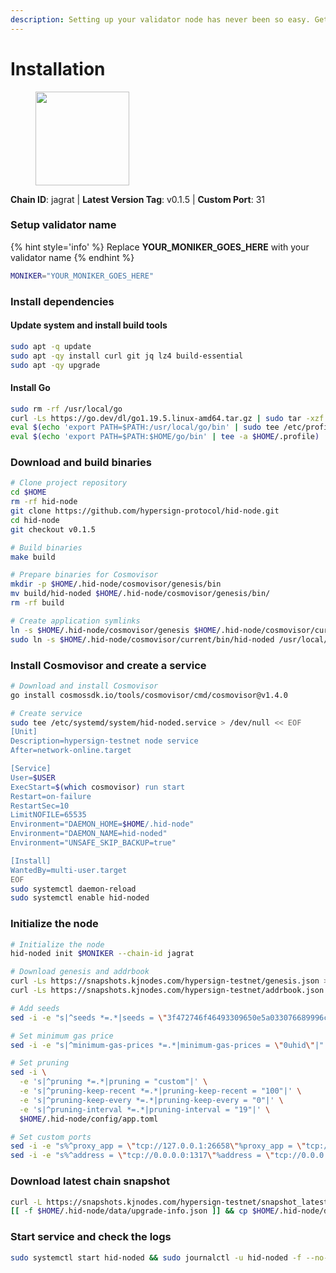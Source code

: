 ```yaml
---
description: Setting up your validator node has never been so easy. Get your validator running in minutes by following step by step instructions.
---
```


# Installation

<figure><img src="https://raw.githubusercontent.com/kj89/testnet_manuals/main/pingpub/logos/hypersign.png" width="150" alt=""><figcaption></figcaption></figure>

**Chain ID**: jagrat | **Latest Version Tag**: v0.1.5 | **Custom Port**: 31

### Setup validator name

{% hint style='info' %}
Replace **YOUR_MONIKER_GOES_HERE** with your validator name
{% endhint %}

```bash
MONIKER="YOUR_MONIKER_GOES_HERE"
```

### Install dependencies

#### Update system and install build tools

```bash
sudo apt -q update
sudo apt -qy install curl git jq lz4 build-essential
sudo apt -qy upgrade
```

#### Install Go

```bash
sudo rm -rf /usr/local/go
curl -Ls https://go.dev/dl/go1.19.5.linux-amd64.tar.gz | sudo tar -xzf - -C /usr/local
eval $(echo 'export PATH=$PATH:/usr/local/go/bin' | sudo tee /etc/profile.d/golang.sh)
eval $(echo 'export PATH=$PATH:$HOME/go/bin' | tee -a $HOME/.profile)
```

### Download and build binaries

```bash
# Clone project repository
cd $HOME
rm -rf hid-node
git clone https://github.com/hypersign-protocol/hid-node.git
cd hid-node
git checkout v0.1.5

# Build binaries
make build

# Prepare binaries for Cosmovisor
mkdir -p $HOME/.hid-node/cosmovisor/genesis/bin
mv build/hid-noded $HOME/.hid-node/cosmovisor/genesis/bin/
rm -rf build

# Create application symlinks
ln -s $HOME/.hid-node/cosmovisor/genesis $HOME/.hid-node/cosmovisor/current
sudo ln -s $HOME/.hid-node/cosmovisor/current/bin/hid-noded /usr/local/bin/hid-noded
```

### Install Cosmovisor and create a service

```bash
# Download and install Cosmovisor
go install cosmossdk.io/tools/cosmovisor/cmd/cosmovisor@v1.4.0

# Create service
sudo tee /etc/systemd/system/hid-noded.service > /dev/null << EOF
[Unit]
Description=hypersign-testnet node service
After=network-online.target

[Service]
User=$USER
ExecStart=$(which cosmovisor) run start
Restart=on-failure
RestartSec=10
LimitNOFILE=65535
Environment="DAEMON_HOME=$HOME/.hid-node"
Environment="DAEMON_NAME=hid-noded"
Environment="UNSAFE_SKIP_BACKUP=true"

[Install]
WantedBy=multi-user.target
EOF
sudo systemctl daemon-reload
sudo systemctl enable hid-noded
```

### Initialize the node

```bash
# Initialize the node
hid-noded init $MONIKER --chain-id jagrat

# Download genesis and addrbook
curl -Ls https://snapshots.kjnodes.com/hypersign-testnet/genesis.json > $HOME/.hid-node/config/genesis.json
curl -Ls https://snapshots.kjnodes.com/hypersign-testnet/addrbook.json > $HOME/.hid-node/config/addrbook.json

# Add seeds
sed -i -e "s|^seeds *=.*|seeds = \"3f472746f46493309650e5a033076689996c8881@hypersign-testnet.rpc.kjnodes.com:31659\"|" $HOME/.hid-node/config/config.toml

# Set minimum gas price
sed -i -e "s|^minimum-gas-prices *=.*|minimum-gas-prices = \"0uhid\"|" $HOME/.hid-node/config/app.toml

# Set pruning
sed -i \
  -e 's|^pruning *=.*|pruning = "custom"|' \
  -e 's|^pruning-keep-recent *=.*|pruning-keep-recent = "100"|' \
  -e 's|^pruning-keep-every *=.*|pruning-keep-every = "0"|' \
  -e 's|^pruning-interval *=.*|pruning-interval = "19"|' \
  $HOME/.hid-node/config/app.toml

# Set custom ports
sed -i -e "s%^proxy_app = \"tcp://127.0.0.1:26658\"%proxy_app = \"tcp://127.0.0.1:31658\"%; s%^laddr = \"tcp://127.0.0.1:26657\"%laddr = \"tcp://127.0.0.1:31657\"%; s%^pprof_laddr = \"localhost:6060\"%pprof_laddr = \"localhost:31060\"%; s%^laddr = \"tcp://0.0.0.0:26656\"%laddr = \"tcp://0.0.0.0:31656\"%; s%^prometheus_listen_addr = \":26660\"%prometheus_listen_addr = \":31660\"%" $HOME/.hid-node/config/config.toml
sed -i -e "s%^address = \"tcp://0.0.0.0:1317\"%address = \"tcp://0.0.0.0:31317\"%; s%^address = \":8080\"%address = \":31080\"%; s%^address = \"0.0.0.0:9090\"%address = \"0.0.0.0:31090\"%; s%^address = \"0.0.0.0:9091\"%address = \"0.0.0.0:31091\"%; s%^address = \"0.0.0.0:8545\"%address = \"0.0.0.0:31545\"%; s%^ws-address = \"0.0.0.0:8546\"%ws-address = \"0.0.0.0:31546\"%" $HOME/.hid-node/config/app.toml
```

### Download latest chain snapshot

```bash
curl -L https://snapshots.kjnodes.com/hypersign-testnet/snapshot_latest.tar.lz4 | tar -Ilz4 -xf - -C $HOME/.hid-node
[[ -f $HOME/.hid-node/data/upgrade-info.json ]] && cp $HOME/.hid-node/data/upgrade-info.json $HOME/.hid-node/cosmovisor/genesis/upgrade-info.json
```

### Start service and check the logs

```bash
sudo systemctl start hid-noded && sudo journalctl -u hid-noded -f --no-hostname -o cat
```
